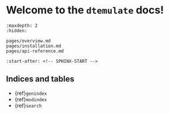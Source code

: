 # Welcome to the `dtemulate` docs!

```{toctree}
:maxdepth: 2
:hidden:

pages/overview.md
pages/installation.md
pages/api-reference.md

```

```{include} ../README.md
:start-after: <!-- SPHINX-START -->
```

## Indices and tables

* {ref}`genindex`
* {ref}`modindex`
* {ref}`search`
